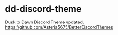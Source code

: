 # dd-discord-theme
Dusk to Dawn Discord Theme updated. https://github.com/Asteria5675/BetterDiscordThemes

